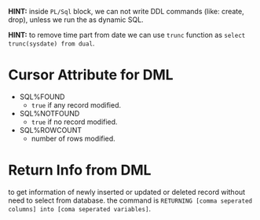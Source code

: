 **HINT:** inside `PL/Sql` block, we can not write DDL commands (like: create, drop), unless we run the as dynamic SQL.

**HINT:** to remove time part from date we can use `trunc` function as `select trunc(sysdate) from dual`.  



# Cursor Attribute for DML

- SQL%FOUND
  - `true` if any record modified.
- SQL%NOTFOUND
  - `true` if no record modified.
- SQL%ROWCOUNT
  - number of rows modified.



# Return Info from DML

to get information of newly inserted or updated or deleted record without need to select from database. the command is `RETURNING [comma seperated columns] into [coma seperated variables]`.